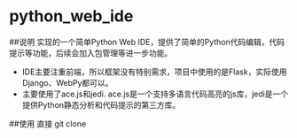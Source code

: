 # python_web_ide
##说明
实现的一个简单Python Web IDE，提供了简单的Python代码编辑，代码提示等功能，后续会加入包管理等进一步功能。

* IDE主要注重前端，所以框架没有特别需求，项目中使用的是Flask，实际使用Django、WebPy都可以。
* 主要使用了ace.js和jedi. ace.js是一个支持多语言代码高亮的js库，jedi是一个提供Python静态分析和代码提示的第三方库。

##使用
直接
    git clone 
